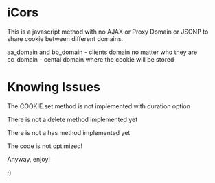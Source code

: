 # iCors

This is a javascript method with no AJAX or Proxy Domain or JSONP to share cookie between different domains.

aa_domain and bb_domain - clients domain no matter who they are
cc_domain - cental domain where the cookie will be stored


# Knowing Issues

The COOKIE.set method is not implemented with duration option

There is not a delete method implemented yet

There is not a has method implemented yet

The code is not optimized!

Anyway, enjoy!

;)
